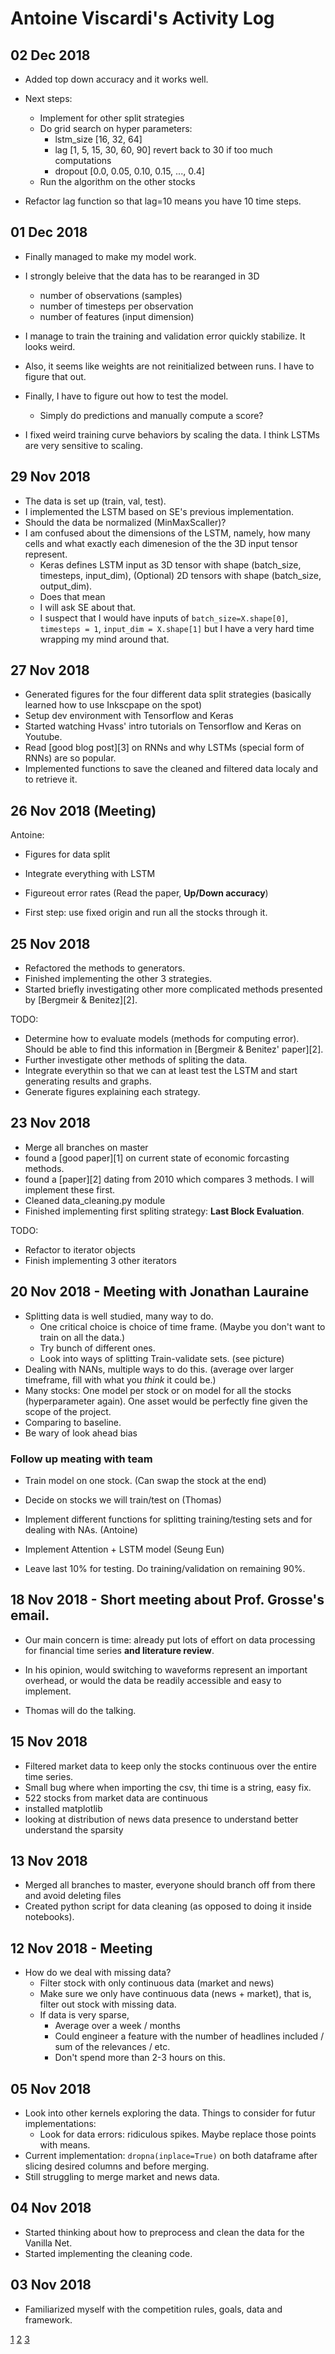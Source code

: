 # Antoine Viscardi's Activity Log

## 02 Dec 2018
- Added top down accuracy and it works well.
- Next steps:
	- Implement for other split strategies
	- Do grid search on hyper parameters: 
		- lstm_size [16, 32, 64]
		- lag     [1, 5, 15, 30, 60, 90] revert back to 30 if too much computations
		- dropout [0.0, 0.05, 0.10, 0.15, ..., 0.4]
	- Run the algorithm on the other stocks

- Refactor lag function so that lag=10 means you have 10 time steps.


## 01 Dec 2018
- Finally managed to make my model work. 
- I strongly beleive that the data has to be rearanged in 3D
	- number of observations (samples)
	- number of timesteps per observation
	- number of features (input dimension)
- I manage to train the training and validation error quickly stabilize. It looks weird.
- Also, it seems like weights are not reinitialized between runs. I have to figure that out.
- Finally, I have to figure out how to test the model. 
	- Simply do predictions and manually compute a score?

- I fixed weird training curve behaviors by scaling the data. I think LSTMs are very sensitive to scaling.

## 29 Nov 2018
- The data is set up (train, val, test).
- I implemented the LSTM based on SE's previous implementation.
- Should the data be normalized (MinMaxScaller)?
- I am confused about the dimensions of the LSTM, namely, how many cells and what exactly each dimenesion of the the 3D input tensor represent. 
	- Keras defines LSTM input as 
		3D tensor with shape (batch_size, timesteps, input_dim), (Optional) 2D tensors with shape (batch_size, output_dim).
	- Does that mean 
	- I will ask SE about that.
	- I suspect that I would have inputs of `batch_size=X.shape[0]`, `timesteps = 1`, `input_dim = X.shape[1]` but I have a very hard time wrapping my mind around that.


## 27 Nov 2018
- Generated figures for the four different data split strategies (basically learned how to use Inkscpape on the spot)
- Setup dev environment with Tensorflow and Keras
- Started watching Hvass' intro tutorials on Tensorflow and Keras on Youtube.
- Read [good blog post][3] on RNNs and why LSTMs (special form of RNNs) are so popular.
- Implemented functions to save the cleaned and filtered data localy and to retrieve it.


## 26 Nov 2018 (Meeting)
Antoine:
- Figures for data split
- Integrate everything with LSTM
- Figureout error rates (Read the paper, **Up/Down accuracy**)

- First step: use fixed origin and run all the stocks through it.


## 25 Nov 2018
- Refactored the methods to generators. 
- Finished implementing the other 3 strategies. 
- Started briefly investigating other more complicated methods presented by [Bergmeir & Benitez][2].

TODO:
- Determine how to evaluate models (methods for computing error). Should be able to find this information in [Bergmeir & Benitez' paper][2].
- Further investigate other methods of spliting the data.
- Integrate everythin so that we can at least test the LSTM and start generating results and graphs.
- Generate figures explaining each strategy.


## 23 Nov 2018
- Merge all branches on master
- found a [good paper][1] on current state of economic forcasting methods.
- found a [paper][2] dating from 2010 which compares 3 methods. I will implement these first.
- Cleaned data_cleaning.py module
- Finished implementing first spliting strategy: **Last Block Evaluation**.

TODO: 
- Refactor to iterator objects
- Finish implementing 3 other iterators


## 20 Nov 2018 - Meeting with Jonathan Lauraine
- Splitting data is well studied, many way to do.
	- One critical choice is choice of time frame. (Maybe you don't want to train on all the data.)
	- Try bunch of different ones.
	- Look into ways of splitting Train-validate sets. (see picture)
- Dealing with NANs, multiple ways to do this. (average over larger timeframe, fill with what you *think* it could be.)
- Many stocks: One model per stock or on model for all the stocks (hyperparameter again). One asset would be perfectly fine given the scope of the project.
- Comparing to baseline. 
- Be wary of look ahead bias

### Follow up meating with team
- Train model on one stock. (Can swap the stock at the end)
- Decide on stocks we will train/test on (Thomas)
- Implement different functions for splitting training/testing sets and for dealing with NAs. (Antoine)
- Implement Attention + LSTM model (Seung Eun)

- Leave last 10% for testing. Do training/validation on remaining 90%.


## 18 Nov 2018 - Short meeting about Prof. Grosse's email.
- Our main concern is time: already put lots of effort on data processing for financial time series **and literature review**. 
- In his opinion, would switching to waveforms represent an important overhead, or would the data be readily accessible and easy to implement.

- Thomas will do the talking.


## 15 Nov 2018
- Filtered market data to keep only the stocks continuous over the entire time series.
- Small bug where when importing the csv, thi time is a string, easy fix.
- 522 stocks from market data are continuous
- installed matplotlib
- looking at distribution of news data presence to understand better understand the sparsity


## 13 Nov 2018 
- Merged all branches to master, everyone should branch off from there and avoid deleting files
- Created python script for data cleaning (as opposed to doing it inside notebooks).


## 12 Nov 2018 - Meeting
- How do we deal with missing data?
	- Filter stock with only continuous data (market and news)
	- Make sure we only have continuous data (news + market), that is, filter out stock with missing data.
	- If data is very sparse, 
		- Average over a week / months
		- Could engineer a feature with the number of headlines included / sum of the relevances / etc.
		- Don't spend more than 2-3 hours on this.


## 05 Nov 2018
- Look into other kernels exploring the data. Things to consider for futur implementations:
	- Look for data errors: ridiculous spikes. Maybe replace those points with means.
- Current implementation: `dropna(inplace=True)` on both dataframe after slicing desired columns and before merging.
- Still struggling to merge market and news data. 


## 04 Nov 2018
- Started thinking about how to preprocess and clean the data for the Vanilla Net.
- Started implementing the cleaning code.


## 03 Nov 2018
- Familiarized myself with the competition rules, goals, data and framework.


[1](https://pubs.aeaweb.org/doi/pdfplus/10.1257/jep.28.2.3)
[2](https://www.sciencedirect.com/science/article/pii/S0020025511006773)
[3](http://colah.github.io/posts/2015-08-Understanding-LSTMs/)

